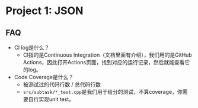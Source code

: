 # Project 1: JSON

## FAQ

- CI log是什么？
  - CI指的是Continuous Integration（文档里面有介绍），我们用的是GitHub Actions，因此打开Actions页面，找到对应的运行记录，然后就能查看它的log。
- Code Coverage是什么？
  - 被测试过的代码行数 / 总代码行数
  - `src/subtask/*_test.cpp`是我们用于给分的测试，不算coverage，你需要自行实现unit test。
